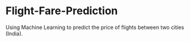 # Flight-Fare-Prediction
Using Machine Learning to predict the price of flights between two cities (India).


